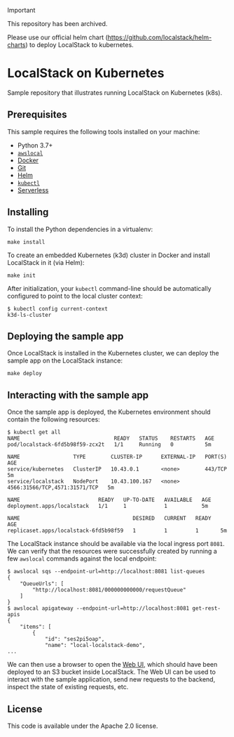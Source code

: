 > [!IMPORTANT]
> This repository has been archived.
> 
> Please use our official helm chart (https://github.com/localstack/helm-charts) to deploy LocalStack to kubernetes.

# LocalStack on Kubernetes

Sample repository that illustrates running LocalStack on Kubernetes (k8s).

## Prerequisites

This sample requires the following tools installed on your machine:
* Python 3.7+
* [`awslocal`](https://github.com/localstack/awscli-local)
* [Docker](https://www.docker.com)
* [Git](https://git-scm.com)
* [Helm](https://helm.sh)
* [`kubectl`](https://kubernetes.io/docs/tasks/tools/#kubectl)
* [Serverless](https://www.npmjs.com/package/serverless)

## Installing

To install the Python dependencies in a virtualenv:
```
make install
```

To create an embedded Kubernetes (k3d) cluster in Docker and install LocalStack in it (via Helm):
```
make init
```

After initialization, your `kubectl` command-line should be automatically configured to point to the local cluster context:
```
$ kubectl config current-context
k3d-ls-cluster
```

## Deploying the sample app

Once LocalStack is installed in the Kubernetes cluster, we can deploy the sample app on the LocalStack instance:
```
make deploy
```

## Interacting with the sample app

Once the sample app is deployed, the Kubernetes environment should contain the following resources:

```
$ kubectl get all
NAME                              READY   STATUS    RESTARTS   AGE
pod/localstack-6fd5b98f59-zcx2t   1/1     Running   0          5m

NAME                 TYPE        CLUSTER-IP      EXTERNAL-IP   PORT(S)                         AGE
service/kubernetes   ClusterIP   10.43.0.1       <none>        443/TCP                         5m
service/localstack   NodePort    10.43.100.167   <none>        4566:31566/TCP,4571:31571/TCP   5m

NAME                         READY   UP-TO-DATE   AVAILABLE   AGE
deployment.apps/localstack   1/1     1            1           5m

NAME                                    DESIRED   CURRENT   READY   AGE
replicaset.apps/localstack-6fd5b98f59   1         1         1       5m
```

The LocalStack instance should be available via the local ingress port `8081`. We can verify that the resources were successfully created by running a few `awslocal` commands against the local endpoint:
```
$ awslocal sqs --endpoint-url=http://localhost:8081 list-queues
{
    "QueueUrls": [
        "http://localhost:8081/000000000000/requestQueue"
    ]
}
$ awslocal apigateway --endpoint-url=http://localhost:8081 get-rest-apis
{
    "items": [
        {
            "id": "ses2pi5oap",
            "name": "local-localstack-demo",
...
```

We can then use a browser to open the [Web UI](http://localhost:8081/archive-bucket/index.html), which should have been deployed to an S3 bucket inside LocalStack. The Web UI can be used to interact with the sample application, send new requests to the backend, inspect the state of existing requests, etc.

## License

This code is available under the Apache 2.0 license.
